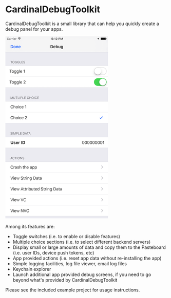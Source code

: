 # CardinalDebugToolkit

CardinalDebugToolkit is a small library that can help you quickly create a debug panel for your apps.

![](Documentation/Assets/screenshot.png)

Among its features are:

- Toggle switches (i.e. to enable or disable features)
- Multiple choice sections (i.e. to select different backend servers)
- Display small or large amounts of data and copy them to the Pasteboard (i.e. user IDs, device push tokens, etc)
- App provided actions (i.e. reset app data without re-installing the app)
- Simple logging facilities, log file viewer, email log files
- Keychain explorer
- Launch additional app provided debug screens, if you need to go beyond what's provided by CardinalDebugToolkit

Please see the included example project for usage instructions.
